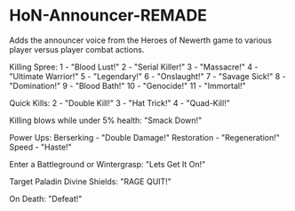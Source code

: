 # HoN-Announcer-REMADE
Adds the announcer voice from the Heroes of Newerth game to various player versus player combat actions.

Killing Spree:
1 - "Blood Lust!"
2 - "Serial Killer!"
3 - "Massacre!"
4 - "Ultimate Warrior!"
5 - "Legendary!"
6 - "Onslaught!"
7 - "Savage Sick!"
8 - "Domination!"
9 - "Blood Bath!"
10 - "Genocide!"
11 - "Immortal!"

Quick Kills:
2 - "Double Kill!"
3 - "Hat Trick!"
4 - "Quad-Kill!"

Killing blows while under 5% health:
"Smack Down!"

Power Ups:
Berserking - "Double Damage!"
Restoration - "Regeneration!"
Speed - "Haste!"

Enter a Battleground or Wintergrasp:
"Lets Get It On!"

Target Paladin Divine Shields:
"RAGE QUIT!"

On Death:
"Defeat!"
